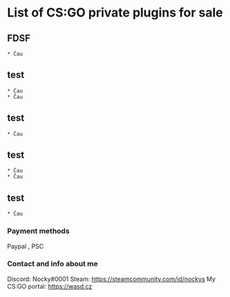 # List of CS:GO private plugins for sale

## FDSF
    * Čau
## test
    * Čau
    * Čau
## test
    * Čau
## test
    * Čau
    * Čau
## test
    * Čau

### Payment methods
Paypal , PSC

### Contact and info about me

Discord: Nocky#0001
Steam: https://steamcommunity.com/id/nockys
My CS:GO portal: https://wasd.cz
